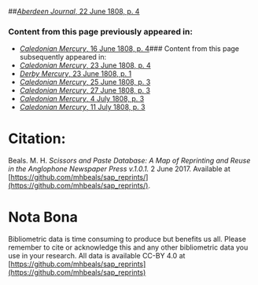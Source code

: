 ##[*Aberdeen Journal*, 22 June 1808, p. 4](https://mhbeals.github.io/sap_html/Aberdeen-Journal/Aberdeen-Journal-22-June-1808-p-4)

### Content from this page previously appeared in:
+ [*Caledonian Mercury*, 16 June 1808, p. 4](https://mhbeals.github.io/sap_html/Caledonian-Mercury/Caledonian-Mercury-16-June-1808-p-4)### Content from this page subsequently appeared in:
+ [*Caledonian Mercury*, 23 June 1808, p. 4](https://mhbeals.github.io/sap_html/Caledonian-Mercury/Caledonian-Mercury-23-June-1808-p-4)
+ [*Derby Mercury*, 23 June 1808, p. 1](https://mhbeals.github.io/sap_html/Derby-Mercury/Derby-Mercury-23-June-1808-p-1)
+ [*Caledonian Mercury*, 25 June 1808, p. 3](https://mhbeals.github.io/sap_html/Caledonian-Mercury/Caledonian-Mercury-25-June-1808-p-3)
+ [*Caledonian Mercury*, 27 June 1808, p. 3](https://mhbeals.github.io/sap_html/Caledonian-Mercury/Caledonian-Mercury-27-June-1808-p-3)
+ [*Caledonian Mercury*, 4 July 1808, p. 3](https://mhbeals.github.io/sap_html/Caledonian-Mercury/Caledonian-Mercury-4-July-1808-p-3)
+ [*Caledonian Mercury*, 11 July 1808, p. 3](https://mhbeals.github.io/sap_html/Caledonian-Mercury/Caledonian-Mercury-11-July-1808-p-3)
                    
# Citation: 

Beals. M. H. *Scissors and Paste Database: A Map of Reprinting and Reuse in the Anglophone Newspaper Press v.1.0.1.* 2 June 2017. Available at [https://github.com/mhbeals/sap_reprints/](https://github.com/mhbeals/sap_reprints/). 
                    
# Nota Bona

Bibliometric data is time consuming to produce but benefits us all. Please remember to cite or acknowledge this and any other bibliometric data you use in your research. All data is available CC-BY 4.0 at [https://github.com/mhbeals/sap_reprints](https://github.com/mhbeals/sap_reprints)